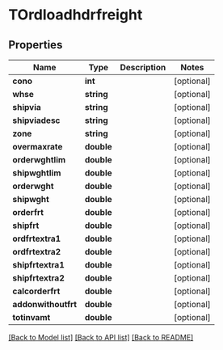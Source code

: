 # TOrdloadhdrfreight

## Properties
Name | Type | Description | Notes
------------ | ------------- | ------------- | -------------
**cono** | **int** |  | [optional] 
**whse** | **string** |  | [optional] 
**shipvia** | **string** |  | [optional] 
**shipviadesc** | **string** |  | [optional] 
**zone** | **string** |  | [optional] 
**overmaxrate** | **double** |  | [optional] 
**orderwghtlim** | **double** |  | [optional] 
**shipwghtlim** | **double** |  | [optional] 
**orderwght** | **double** |  | [optional] 
**shipwght** | **double** |  | [optional] 
**orderfrt** | **double** |  | [optional] 
**shipfrt** | **double** |  | [optional] 
**ordfrtextra1** | **double** |  | [optional] 
**ordfrtextra2** | **double** |  | [optional] 
**shipfrtextra1** | **double** |  | [optional] 
**shipfrtextra2** | **double** |  | [optional] 
**calcorderfrt** | **double** |  | [optional] 
**addonwithoutfrt** | **double** |  | [optional] 
**totinvamt** | **double** |  | [optional] 

[[Back to Model list]](../README.md#documentation-for-models) [[Back to API list]](../README.md#documentation-for-api-endpoints) [[Back to README]](../README.md)


